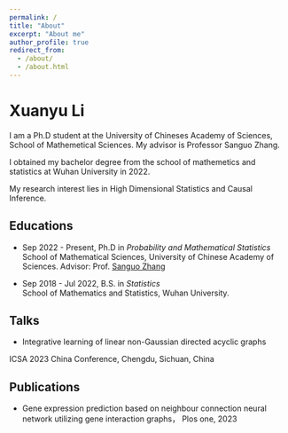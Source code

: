 ```yaml
---
permalink: /
title: "About"
excerpt: "About me"
author_profile: true
redirect_from: 
  - /about/
  - /about.html
---
```


Xuanyu Li
======
I am a Ph.D student at the University of Chineses Academy of Sciences, School of Mathemetical Sciences. My advisor is Professor Sanguo Zhang.

I obtained my bachelor degree from the school of mathemetics and statistics at Wuhan University in 2022. 

My research interest lies in High Dimensional Statistics and Causal Inference. 


## Educations
- Sep 2022 - Present, Ph.D in *Probability and Mathematical Statistics*  
School of Mathematical Sciences, University of Chinese Academy of Sciences.
Advisor: Prof. [Sanguo Zhang](http://people.ucas.ac.cn/~sgzhang)

- Sep 2018 - Jul 2022, B.S. in *Statistics*  
School of Mathematics and Statistics, Wuhan University.

## Talks
- Integrative learning of linear non-Gaussian directed acyclic graphs

ICSA 2023 China Conference, Chengdu, Sichuan, China

## Publications
- Gene expression prediction based on neighbour connection neural network utilizing gene interaction graphs， Plos one, 2023